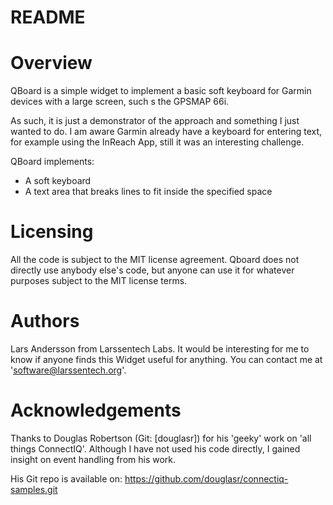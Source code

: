 README
======

Overview
========
QBoard is a simple widget to implement a basic soft keyboard for Garmin devices with a large screen, such s the GPSMAP 66i.

As such, it is just a demonstrator of the approach and something I just wanted to do. I am aware Garmin already have a keyboard for entering text, for example using the InReach App, still it was an interesting challenge.

QBoard implements:
- A soft keyboard
- A text area that breaks lines to fit inside the specified space

Licensing
=========
All the code is subject to the MIT license agreement. Qboard does not directly use anybody else's code, but anyone can use it for whatever purposes subject to the MIT license terms.

Authors
=======
Lars Andersson from Larssentech Labs. It would be interesting for me to know if anyone finds this Widget useful for anything. You can contact me at 'software@larssentech.org'.

Acknowledgements
================
Thanks to Douglas Robertson (Git: [douglasr]) for his 'geeky' work on 'all things ConnectIQ'. Although I have not used his code directly, I gained insight on event handling from his work.

His Git repo is available on: https://github.com/douglasr/connectiq-samples.git

